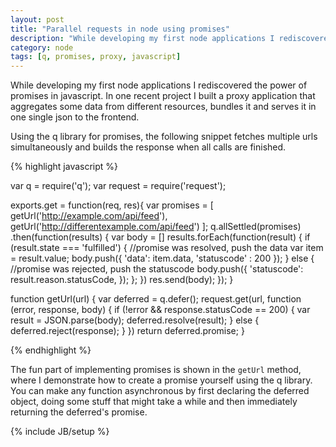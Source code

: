 ```yaml
---
layout: post
title: "Parallel requests in node using promises"
description: "While developing my first node applications I rediscovered the power of promises in javascript. In one recent project I built a proxy application that aggregates some data from different resources, bundles it and serves it in one single json to the frontend."
category: node
tags: [q, promises, proxy, javascript]
---
```


While developing my first node applications I rediscovered the power of promises in javascript. In one recent project I built a proxy application that aggregates some data from different resources, bundles it and serves it in one single json to the frontend. 

Using the q library for promises, the following snippet fetches multiple urls simultaneously and builds the response when all calls are finished.

{% highlight javascript %}

var q = require('q');
var request = require('request');

exports.get = function(req, res){
    var promises = [
        getUrl('http://example.com/api/feed'),
        getUrl('http://differentexample.com/api/feed')
    ];
    q.allSettled(promises)
    .then(function(results) {
        var body = []
        results.forEach(function(result) {
            if (result.state === 'fulfilled') {
                //promise was resolved, push the data
                var item = result.value;
                body.push({
                    'data': item.data,
                    'statuscode' : 200
                });
            } else {
                //promise was rejected, push the statuscode
                body.push({
                    'statuscode': result.reason.statusCode,
                });
            };
        })
        res.send(body);
    });
}

function getUrl(url) {
    var deferred = q.defer(); 
    request.get(url, function (error, response, body) {
        if (!error && response.statusCode == 200) {
            var result = JSON.parse(body);
            deferred.resolve(result);
        } else {
            deferred.reject(response);
        }
    })
    return deferred.promise;
}

{% endhighlight %}

The fun part of implementing promises is shown in the ```getUrl``` method, where I demonstrate how to create a promise yourself using the q library. You can make any function asynchronous by first declaring the deferred object, doing some stuff that might take a while and then immediately returning the deferred's promise.

{% include JB/setup %}
